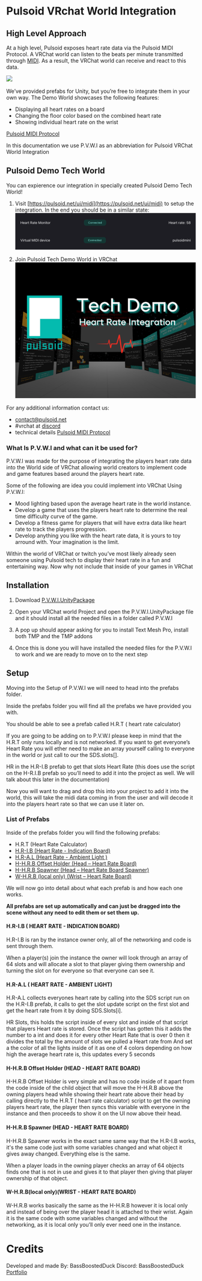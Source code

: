 # Pulsoid VRchat World Integration
## High Level Approach

At a high level, Pulsoid exposes heart rate data via the Pulsoid MIDI Protocol. A VRChat world can listen to the beats per minute transmitted through [MIDI](https://creators.vrchat.com/worlds/udon/midi/). As a result, the VRChat world can receive and react to this data.

[![](https://markdown-videos-api.jorgenkh.no/youtube/LH_wfSFVFyo)](https://youtu.be/LH_wfSFVFyo)

We’ve provided prefabs for Unity, but you’re free to integrate them in your own way. 
The Demo World showcases the following features:
- Displaying all heart rates on a board
- Changing the floor color based on the combined heart rate
- Showing individual heart rate on the wrist

[Pulsoid MIDI Protocol](https://docs.pulsoid.net/vr-chat/vrchat-world-integration#pulsoid-midi-protocol)

In this documentation we use P.V.W.I as an abbreviation for Pulsoid VRChat World Integration

## Pulsoid Demo Tech World

You can expierence our integration in specially created Pulsoid Demo Tech World!

1. Visit [https://pulsoid.net/ui/midi](https://pulsoid.net/ui/midi) to setup the integration.
In the end you should be in a similar state:
![setup](./images/setup.png)

2. Join Pulsoid Tech Demo World in VRChat
![world](./images/world.png)

For any additional information contact us:
- contact@pulsoid.net
- #vrchat at [discord](https://pulsoid.net/s/discord)
- technical details [Pulsoid MIDI Protocol](https://docs.pulsoid.net/vr-chat/pulsoid-midi-protocol)

### What Is P.V.W.I and what can it be used for? 
P.V.W.I was made for the purpose of integrating the players heart rate data into the World side of VRChat allowing world creators to implement code and game features based around the players heart rate.

Some of the following are idea you could implement into VRChat Using P.V.W.I:

- Mood lighting based upon the average heart rate in the world instance.
- Develop a game that uses the players heart rate to determine the real time difficulty curve of the game.
- Develop a fitness game for players that will have extra data like heart rate to track the players progression.
- Develop anything you like with the heart rate data, it is yours to toy arround with. Your imagination is the limit.  

Within the world of VRChat or twitch you’ve most likely already seen someone using Pulsoid tech to display their heart rate in a fun and entertaining way. Now why not include that inside of your games in VRChat

## Installation

1. Download [P.V.W.I.UnityPackage](https://github.com/pulsoid-oss/pulsoid-vrchat-integration/blob/main/P.V.W.I.unitypackage) 

2. Open your VRChat world Project and open the P.V.W.I.UnityPackage file and it should install all the needed files in a folder called P.V.W.I

3. A pop up should appear asking for you to install Text Mesh Pro, install both TMP and the TMP addons

4. Once this is done you will have installed the needed files for the P.V.W.I to work and we are ready to move on to the next step

## Setup
Moving into the Setup of P.V.W.I we will need to head into the prefabs folder. 

Inside the prefabs folder you will find all the prefabs we have provided you with. 

You should be able to see a prefab called H.R.T ( heart rate calculator)

If you are going to be adding on to P.V.W.I please keep in mind that the H.R.T only runs locally and is not networked. If you want to get everyone’s Heart Rate you will ether need to make an array yourself calling to everyone in the world or just call to our the SDS.slots[].

HR in the H.R-I.B prefab to get that slots Heart Rate (this does use the script on the H-R.I.B prefab so you’ll need to add it into the project as well. We will talk about this later in the documentation)

Now you will want to drag and drop this into your project to add it into the world, this will take the midi data coming in from the user and will decode it into the players heart rate so that we can use it later on.

### List of Prefabs

Inside of the prefabs folder you will find the following prefabs:

- H.R.T (Heart Rate Calculator)
- [H.R-I.B (Heart Rate - Indication Board)](#hrib)
- [H.R-A.L (Heart Rate - Ambient Light )](#hral)
- [H-H.R.B Offset Holder (Head – Heart Rate Board)](#hhrb-offset)
- [H-H.R.B Spawner (Head – Heart Rate Board Spawner)](#hhrb-spawner)
- [W-H.R.B (local only) (Wrist – Heart Rate Board)](#whrb)

We will now go into detail about what each prefab is and how each one works.

**All prefabs are set up automatically and can just be dragged into the scene without any need to edit them or set them up.**

#### <a id="hrib"></a> H.R-I.B ( HEART RATE -  INDICATION BOARD) 
H.R-I.B is ran by the instance owner only, all of the networking and code is sent through them.

When a player(s) join the instance the owner will look through an array of 64 slots and will allocate a slot to that player giving them ownership and turning the slot on for everyone so that everyone can see it.

#### <a id="hral"></a>H.R-A.L ( HEART RATE -  AMBIENT LIGHT) 
H.R-A.L collects everyones heart rate by calling into the SDS script run on the H.R-I.B prefab, it calls to get the slot update script on the first slot and get the heart rate from it by doing SDS.Slots[i].

HR Slots, this holds the script inside of every slot and inside of that script that players Heart rate is stored. Once the script has gotten this it adds the number to a int and does it for every other Heart Rate that is over 0 then it divides the total by the amount of slots we pulled a Heart rate from And set a the color of all the lights inside of it as one of 4 colors depending on how high the average heart rate is, this updates every 5 seconds

#### <a id="hhrb-offset"></a> H-H.R.B Offset Holder (HEAD - HEART RATE BOARD) 
H-H.R.B Offset Holder is very simple and has no code inside of it apart from the code inside of the child object that will move the H-H.R.B above the owning players head while showing their heart rate above their head by calling directly to the H.R.T ( heart rate calculator) script to get the owning players heart rate, the player then syncs this variable with everyone in the instance and then proceeds to show it on the UI now above their head. 

#### <a id="hhrb-spawner"></a>H-H.R.B Spawner (HEAD -  HEART RATE BOARD) 
H-H.R.B Spawner works in the exact same same way that the H.R-I.B works, it's the same code just with some variables changed and what object it gives away changed. Everything else is the same. 

When a player loads in the owning player checks an array of 64 objects finds one that is not in use and gives it to that player then giving that player ownership of that object. 

#### <a id="whrb"></a>W-H.R.B(local only)(WRIST -  HEART RATE BOARD) 
W-H.R.B works basically the same as the H-H.R.B however it is local only and instead of being over the player head it is attached to their wrist. Again it is the same code with some variables changed and without the networking, as it is local only you’ll only ever need one in the instance. 

# Credits
Developed and made By: BassBoostedDuck
Discord: BassBoostedDuck 
[Portfolio](https://bayleighhalifaxwor.wixsite.com/game-dev-portfolio)
